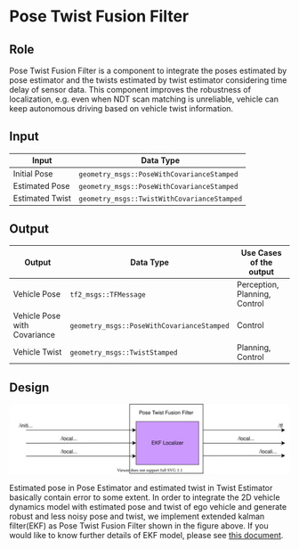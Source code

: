 # Pose Twist Fusion Filter

## Role

Pose Twist Fusion Filter is a component to integrate the poses estimated by pose estimator and the twists estimated by twist estimator considering time delay of sensor data. This component improves the robustness of localization, e.g. even when NDT scan matching is unreliable, vehicle can keep autonomous driving based on vehicle twist information.

## Input

| Input           | Data Type                                   |
| --------------- | ------------------------------------------- |
| Initial Pose    | `geometry_msgs::PoseWithCovarianceStamped`  |
| Estimated Pose  | `geometry_msgs::PoseWithCovarianceStamped`  |
| Estimated Twist | `geometry_msgs::TwistWithCovarianceStamped` |

## Output

| Output                       | Data Type                                  | Use Cases of the output       |
| ---------------------------- | ------------------------------------------ | ----------------------------- |
| Vehicle Pose                 | `tf2_msgs::TFMessage`                      | Perception, Planning, Control |
| Vehicle Pose with Covariance | `geometry_msgs::PoseWithCovarianceStamped` | Control                       |
| Vehicle Twist                | `geometry_msgs::TwistStamped`              | Planning, Control             |

## Design

![Pose_Twist_Fusion_Filter](image/PoseTwistFusionFilter.drawio.svg)

Estimated pose in Pose Estimator and estimated twist in Twist Estimator basically contain error to some extent.
In order to integrate the 2D vehicle dynamics model with estimated pose and twist of ego vehicle and generate robust and less noisy pose and twist, we implement extended kalman filter(EKF) as Pose Twist Fusion Filter shown in the figure above.
If you would like to know further details of EKF model, please see [this document](/src/localization/pose_twist_fusion_filter/ekf_localizer/README.md).
